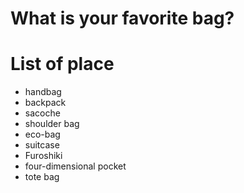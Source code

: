 # What is your favorite bag?

# List of place
- handbag
- backpack
- sacoche
- shoulder bag
- eco-bag
- suitcase  
- Furoshiki
- four-dimensional pocket
- tote bag
